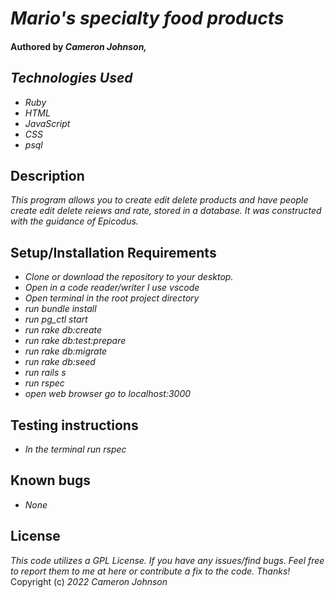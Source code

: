 # _Mario's specialty food products_

#### Authored by _Cameron Johnson,_


## _Technologies Used_

* _Ruby_
* _HTML_
* _JavaScript_
* _CSS_
* _psql_


## Description 

_This program allows you to create edit delete products and have people create edit delete reiews and rate, stored in a database. It was constructed with the guidance of Epicodus._


## Setup/Installation Requirements

* _Clone or download the repository to your desktop._
* _Open in a code reader/writer I use vscode_ 
* _Open terminal in the root project directory_
* _run bundle install_
* _run pg_ctl start_ 
* _run rake db:create_
* _run rake db:test:prepare_
* _run rake db:migrate_
* _run rake db:seed_
* _run rails s_
* _run rspec_
* _open web browser go to localhost:3000_

## Testing instructions 

* _In the terminal run rspec_

## Known bugs
* _None_

## License 
 _This code utilizes a GPL License. If you have any issues/find bugs. Feel free to report them to me at here or contribute a fix to the code. Thanks!_ Copyright (c) _2022_ _Cameron Johnson_
